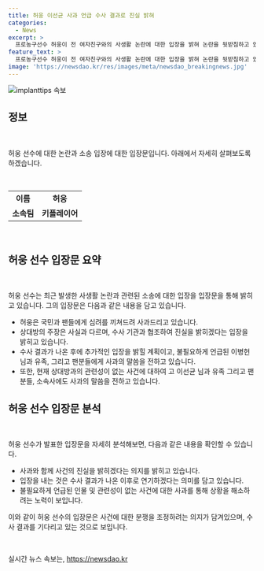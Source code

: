 ```yaml
---
title: 허웅 이선균 사과 언급 수사 결과로 진실 밝혀
categories:
  - News
excerpt: >
  프로농구선수 허웅이 전 여자친구와의 사생활 논란에 대한 입장을 밝혀 논란을 뒷받침하고 있다. 29일, 소속사를 통해 상대방의 주장은 사실과 다르며 수사 기관과 협조 중이라고 전했으며, 수사 결과를 기다릴 것이라고 밝혔다. 또한, 불필요하게 언급된 사람들과 소속사에 사과의 말씀을 전했다. 이에 대한 수사는 계속되고 있으며, 허웅은 이에 대한 입장을 수사 결과가 나오면 정리해서 말할 것으로 밝혔다.
feature_text: >
  프로농구선수 허웅이 전 여자친구와의 사생활 논란에 대한 입장을 밝혀 논란을 뒷받침하고 있다. 29일, 소속사를 통해 상대방의 주장은 사실과 다르며 수사 기관과 협조 중이라고 전했으며, 수사 결과를 기다릴 것이라고 밝혔다. 또한, 불필요하게 언급된 사람들과 소속사에 사과의 말씀을 전했다. 이에 대한 수사는 계속되고 있으며, 허웅은 이에 대한 입장을 수사 결과가 나오면 정리해서 말할 것으로 밝혔다.
image: 'https://newsdao.kr/res/images/meta/newsdao_breakingnews.jpg'
---
```


<p><img src="https://newsdao.kr/res/images/meta/newsdao_breakingnews.jpg" alt="implanttips 속보" /></p>

<h2 data-ke-size="size26">정보</h2>

<p data-ke-size="size16">&nbsp;</p>

<p data-ke-size="size16">허웅 선수에 대한 논란과 소송 입장에 대한 입장문입니다. 아래에서 자세히 살펴보도록 하겠습니다.</p>

<p data-ke-size="size16">&nbsp;</p>

<table>
    <tbody>
        <tr>
            <td style="text-align: center; height: 17px;"><b>이름</b></td>
            <td style="text-align: center; height: 17px;"><b>허웅</b></td>
        </tr>
        <tr>
            <td style="text-align: center; height: 17px;"><b>소속팀</b></td>
            <td style="text-align: center; height: 17px;"><b>키플레이어</b></td>
        </tr>
    </tbody>
</table>

<p data-ke-size="size16">&nbsp;</p>

<h2 data-ke-size="size26">허웅 선수 입장문 요약</h2>

<p data-ke-size="size16">&nbsp;</p>

<p>허웅 선수는 최근 발생한 사생활 논란과 관련된 소송에 대한 입장을 입장문을 통해 밝히고 있습니다. 그의 입장문은 다음과 같은 내용을 담고 있습니다.</p>

<ul>
    <li>허웅은 국민과 팬들에게 심려를 끼쳐드려 사과드리고 있습니다.</li>
    <li>상대방의 주장은 사실과 다르며, 수사 기관과 협조하여 진실을 밝히겠다는 입장을 밝히고 있습니다.</li>
    <li>수사 결과가 나온 후에 추가적인 입장을 밝힐 계획이고, 불필요하게 언급된 이병헌님과 유족, 그리고 팬분들에게 사과의 말씀을 전하고 있습니다.</li>
    <li>또한, 현재 상대방과의 관련성이 없는 사건에 대하여 고 이선균 님과 유족 그리고 팬 분들, 소속사에도 사과의 말씀을 전하고 있습니다.</li>
</ul>

<h2 data-ke-size="size26">허웅 선수 입장문 분석</h2>

<p data-ke-size="size16">&nbsp;</p>

<p>허웅 선수가 발표한 입장문을 자세히 분석해보면, 다음과 같은 내용을 확인할 수 있습니다.</p>

<ul>
    <li>사과와 함께 사건의 진실을 밝히겠다는 의지를 밝히고 있습니다.</li>
    <li>입장을 내는 것은 수사 결과가 나온 이후로 연기하겠다는 의미를 담고 있습니다.</li>
    <li>불필요하게 언급된 인물 및 관련성이 없는 사건에 대한 사과를 통해 상황을 해소하려는 노력이 보입니다.</li>
</ul>

<p>이와 같이 허웅 선수의 입장문은 사건에 대한 분쟁을 조정하려는 의지가 담겨있으며, 수사 결과를 기다리고 있는 것으로 보입니다.</p>

<p data-ke-size="size16">&nbsp;</p>
실시간 뉴스 속보는, <a href="https://newsdao.kr" rel="dofollow">https://newsdao.kr</a>



